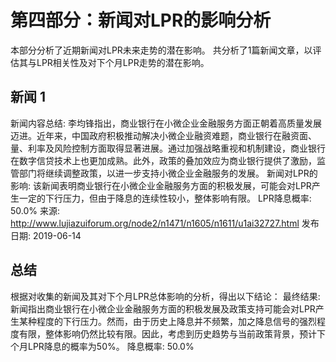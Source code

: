 

# 第四部分：新闻对LPR的影响分析

本部分分析了近期新闻对LPR未来走势的潜在影响。
共分析了1篇新闻文章，以评估其与LPR相关性及对下个月LPR走势的潜在影响。

## 新闻 1
新闻内容总结: 李均锋指出，商业银行在小微企业金融服务方面正朝着高质量发展迈进。近年来，中国政府积极推动解决小微企业融资难题，商业银行在融资面、量、利率及风险控制方面取得显著进展。通过加强战略重视和机制建设，商业银行在数字信贷技术上也更加成熟。此外，政策的叠加效应为商业银行提供了激励，监管部门将继续调整政策，以进一步支持小微企业金融服务的发展。
新闻对LPR的影响: 该新闻表明商业银行在小微企业金融服务方面的积极发展，可能会对LPR产生一定的下行压力，但由于降息的连续性较小，整体影响有限。
LPR降息概率: 50.0%
来源: http://www.lujiazuiforum.org/node2/n1471/n1605/n1611/u1ai32727.html
发布日期: 2019-06-14

## 总结

根据对收集的新闻及其对下个月LPR总体影响的分析，得出以下结论：
最终结果: 新闻指出商业银行在小微企业金融服务方面的积极发展及政策支持可能会对LPR产生某种程度的下行压力。然而，由于历史上降息并不频繁，加之降息信号的强烈程度有限，整体影响仍然比较有限。因此，考虑到历史趋势与当前政策背景，预计下个月LPR降息的概率为50%。
降息概率: 50.0%
